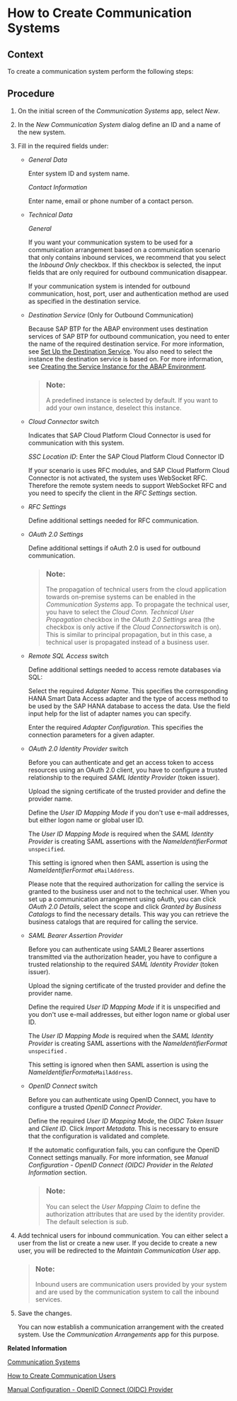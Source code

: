 <!-- loioc2234acd55774ebcbedb66744199273e -->

# How to Create Communication Systems



<a name="loioc2234acd55774ebcbedb66744199273e__HowToCreateCommSystems_context"/>

## Context

To create a communication system perform the following steps:



<a name="loioc2234acd55774ebcbedb66744199273e__HowToCreateCommSystems_steps"/>

## Procedure

1.  On the initial screen of the *Communication Systems* app, select *New*.

2.  In the *New Communication System* dialog define an ID and a name of the new system.

3.  Fill in the required fields under:

    -   *General Data*

        Enter system ID and system name.

        *Contact Information*

        Enter name, email or phone number of a contact person.

    -   *Technical Data* 

        *General*

        If you want your communication system to be used for a communication arrangement based on a communication scenario that only contains inbound services, we recommend that you select the *Inbound Only* checkbox. If this checkbox is selected, the input fields that are only required for outbound communication disappear.

        If your communication system is intended for outbound communication, host, port, user and authentication method are used as specified in the destination service.

    -   *Destination Service* \(Only for Outbound Communication\)

        Because SAP BTP for the ABAP environment uses destination services of SAP BTP for outbound communication, you need to enter the name of the required destination service. For more information, see [Set Up the Destination Service](https://help.sap.com/viewer/65de2977205c403bbc107264b8eccf4b/Cloud/en-US/3fa7934f5a714bf88d8490958211382f.html). You also need to select the instance the destination service is based on. For more information, see [Creating the Service Instance for the ABAP Environment](https://help.sap.com/viewer/a96b1df8525f41f79484717368e30626/Cloud/en-US/50b32f144e184154987a06e4b55ce447.html).

        > ### Note:  
        > A predefined instance is selected by default. If you want to add your own instance, deselect this instance.

    -   *Cloud Connector* switch

        Indicates that SAP Cloud Platform Cloud Connector is used for communication with this system.

        *SSC Location ID*: Enter the SAP Cloud Platform Cloud Connector ID

        If your scenario is uses RFC modules, and SAP Cloud Platform Cloud Connector is not activated, the system uses WebSocket RFC. Therefore the remote system needs to support WebSocket RFC and you need to specify the client in the *RFC Settings* section.

    -   *RFC Settings*

        Define additional settings needed for RFC communication.

    -   *OAuth 2.0 Settings*

        Define additional settings if oAuth 2.0 is used for outbound communication.

        > ### Note:  
        > The propagation of technical users from the cloud application towards on-premise systems can be enabled in the *Communication Systems* app. To propagate the technical user, you have to select the *Cloud Conn. Technical User Propagation* checkbox in the *OAuth 2.0 Settings* area \(the checkbox is only active if the *Cloud Connector*switch is on\). This is similar to principal propagation, but in this case, a technical user is propagated instead of a business user.

    -   *Remote SQL Access* switch

        Define additional settings needed to access remote databases via SQL:

        Select the required *Adapter Name*. This specifies the corresponding HANA Smart Data Access adapter and the type of access method to be used by the SAP HANA database to access the data. Use the field input help for the list of adapter names you can specify.

        Enter the required *Adapter Configuration*. This specifies the connection parameters for a given adapter.

    -   *OAuth 2.0 Identity Provider* switch

        Before you can authenticate and get an access token to access resources using an OAuth 2.0 client, you have to configure a trusted relationship to the required *SAML Identity Provider* \(token issuer\).

        Upload the signing certificate of the trusted provider and define the provider name.

        Define the *User ID Mapping Mode* if you don't use e-mail addresses, but either logon name or global user ID.

        The *User ID Mapping Mode* is required when the *SAML Identity Provider* is creating SAML assertions with the *NameIdentifierFormat* `unspecified`.

        This setting is ignored when then SAML assertion is using the *NameIdentifierFormat* `eMailAddress`.

        Please note that the required authorization for calling the service is granted to the business user and not to the technical user. When you set up a communication arrangement using oAuth, you can click *OAuth 2.0 Details*, select the scope and click *Granted by Business Catalogs* to find the necessary details. This way you can retrieve the business catalogs that are required for calling the service.

    -   *SAML Bearer Assertion Provider*

        Before you can authenticate using SAML2 Bearer assertions transmitted via the authorization header, you have to configure a trusted relationship to the required *SAML Identity Provider* \(token issuer\).

        Upload the signing certificate of the trusted provider and define the provider name.

        Define the required *User ID Mapping Mode* if it is unspecified and you don't use e-mail addresses, but either logon name or global user ID.

        The *User ID Mapping Mode* is required when the *SAML Identity Provider* is creating SAML assertions with the *NameIdentifierFormat* `unspecified` .

        This setting is ignored when then SAML assertion is using the *NameIdentifierFormat*`eMailAddress`.

    -   *OpenID Connect* switch

        Before you can authenticate using OpenID Connect, you have to configure a trusted *OpenID Connect Provider*.

        Define the required *User ID Mapping Mode*, the *OIDC Token Issuer* and *Client ID*. Click *Import Metadata*. This is necessary to ensure that the configuration is validated and complete.

        If the automatic configuration fails, you can configure the OpenID Connect settings manually. For more information, see *Manual Configuration - OpenID Connect \(OIDC\) Provider* in the *Related Information* section.

        > ### Note:  
        > You can select the *User Mapping Claim* to define the authorization attributes that are used by the identity provider. The default selection is *sub*.


4.  Add technical users for inbound communication. You can either select a user from the list or create a new user. If you decide to create a new user, you will be redirected to the *Maintain Communication User* app.

    > ### Note:  
    > Inbound users are communication users provided by your system and are used by the communication system to call the inbound services.

5.  Save the changes.

    You can now establish a communication arrangement with the created system. Use the *Communication Arrangements* app for this purpose.


**Related Information**  


[Communication Systems](communication-systems-15663c1.md "You can use this app to create communication systems. Communication systems are created to enable the communication among different systems.")

 <?sap-ot O2O class="- topic/link " href="fab3fd449cf74c6384622b98831e989e.xml" text="" desc="" xtrc="link:2" xtrf="file:/home/builder/src/dita-all/jjq1673438782153/loio2080d0faf9d84ce6aa14caa4caa32935_en-US/src/content/localization/en-us/c2234acd55774ebcbedb66744199273e.xml" output-class="" outputTopicFile="file:/home/builder/tp.net.sf.dita-ot/2.3/plugins/com.elovirta.dita.markdown_1.3.0/xsl/dita2markdownImpl.xsl" ?> 

[How to Create Communication Users](how-to-create-communication-users-0377ade.md "")

[Manual Configuration - OpenID Connect \(OIDC\) Provider](manual-configuration-openid-connect-oidc-provider-fa5e4a6.md "")

